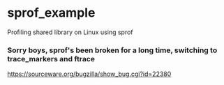 # sprof_example
Profiling shared library on Linux using sprof


### Sorry boys, sprof's been broken for a long time, switching to trace_markers and ftrace
https://sourceware.org/bugzilla/show_bug.cgi?id=22380
